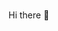 ### 
Hi there 👋

<!--
**getssh/getssh** is a ✨ _special_ ✨ repository because its `README.md` (this file) appears on your GitHub profile.

Here are some ideas to get you started:

- :eyes: I'm intersted in programming and technology 
- 🌱 I’m currently learning SWE at Holberton/Alx
- 👯 I’m looking to collaborate on web development projecs
- 🤔 I’m looking for help with diffrent web development frameworks
- 📫 How to reach me: gtamrat33@gmail.com
-->
